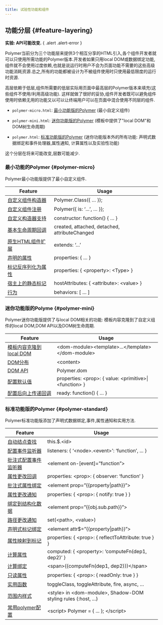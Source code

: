 ```yaml
---
title: 试验性功能和组件
---
```


<!-- toc -->

## 功能分层 {#feature-layering}

**实验: API可能改变.**
{ .alert .alert-error }

Polymer当前分为三个功能层来提供3个相互分享的HTML引入,各个组件开发者就可以只使用所需功能的Polymer版本.开发者如果只用local DOM或数据绑定功能,组件就不会使用过度依赖,也就是说运行时用户不会为页面功能不需要的这些高级功能消耗资源.总之,所有的功能都被设计为不被组件使用时只使用最低限度的运行时资源.

高层依赖于低层,组件所需要的低层实际用页面中最高层的Polymer版本来填充(这些组件不使用/利用高级功能).
这样就做了很好的妥协,组件开发者既可以避免组件使用时依赖无用的功能又以可以让终端用户可以在页面中混合使用不同层的组件.

*   `polymer-micro.html`: [最小功能版的Polymer](#polymer-micro) (最小自定义组件)

*   `polymer-mini.html`: [迷你功能版的Polymer](#polymer-mini) (模板中提供了"local DOM"和DOM树生命周期)

*   `polymer.html`: [标准功能版的Polymer](#polymer-standard) (迷你功能版本外的所有功能: 声明式数据绑定和事件处理器,属性通知,
    计算属性以及实验性功能)

这个分层在将来可能改变,层数可能减少.

### 最小功能的Polymer {#polymer-micro}

Polymer最小功能版提供了最小自定义组件.


| Feature | Usage
|---------|-------
| [自定义组件构造器](registering-elements#element-constructor) | Polymer.Class({ … });
| [自定义组件注册](registering-elements#register-element) | Polymer({ is: ‘...’,  … }};
| [自定义构造器支持](registering-elements#bespoke-constructor) | constructor: function() { … }
| [基本生命周期回调](registering-elements#basic-callbacks) | created, attached, detached, attributeChanged
| [原生HTML组件扩展](registering-elements#type-extension) | extends: ‘…’
| [声明的属性](properties) | properties: { … }
| [标记反序列化为属性](properties#attribute-deserialization) | properties: { \<property>: \<Type> }
| [宿主上的静态标记](registering-elements#host-attributes) | hostAttributes: { \<attribute>: \<value> }
| [行为](behaviors) | behaviors: [ … ]


### 迷你功能版的Polyme {#polymer-mini}

Polymer迷你功能版提供了与local DOM相关的功能:
模板内容克隆到了自定义组件的local DOM,DOM API以及DOM树生命周期.

| Feature | Usage
|---------|-------
| [模板内容克隆到local DOM](local-dom#template-stamping) | \<dom-module>\<template>...\</template>\</dom-module>
| [DOM分布](local-dom#dom-distribution) | \<content>
| [DOM API](local-dom#dom-api)  | Polymer.dom
| [配置默认值](properties#configure-values)  | properties: \<prop>: { value: \<primitive>\|\<function> }
| [配置后向上传递回调](registering-elements#ready-method) | ready: function() { … }

<a name="polymer-standard"></a>

### 标准功能版的Polymer {#polymer-standard}

Polymer标准功能版添加了声明式数据绑定,事件,属性通知和实用方法.

| Feature | Usage
|---------|-------
| [自动结点查找](local-dom#node-finding) | this.$.\<id>
| [配置事件监听器](events#event-listeners)| listeners: { ‘\<node>.\<event>’: ‘function’, ... }
| [批注式配置事件监听器](events#annotated-listeners) | \<element on-[event]=”function”>
| [属性更改回调](properties#change-callbacks) | properties: \<prop>: { observer: ‘function’ }
| [批注式属性绑定](data-binding#property-binding) | \<element prop=”{{property\|path}}”>
| [属性更改通知](data-binding#property-notification) | properties: { \<prop>: { notify: true } }
| [绑定到结构化数据](data-binding#path-binding) | \<element prop=”{{obj.sub.path}}”>
| [路径更改通知](data-binding#set-path) | set(\<path>, \<value>)
| [声明式标记绑定](data-binding#attribute-binding) | \<element attr$=”{{property\|path}}”>
| [属性映射到标记](properties#attribute-reflection) | properties: { \<prop>: { reflectToAttribute: true } }
| [计算属性](properties#computed-properties) | computed: { \<property>: ‘computeFn(dep1, dep2)’ }
| [计算绑定](data-binding#annotated-computed) | \<span>{{computeFn(dep1, dep2)}}\</span>
| [只读属性](properties#read-only) |  properties: { \<prop>: { readOnly: true } }
| [实用函数](instance-methods) | toggleClass, toggleAttribute, fire, async, …
| [范围内样式](styling) | \<style> in \<dom-module>, Shadow-DOM styling rules (:host, ...)
| [常用polymer配置](#settings) | \<script> Polymer = { ... }; \</script>
